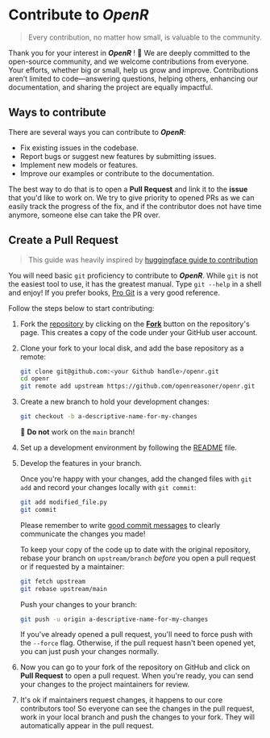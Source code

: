 # Contribute to *OpenR*

> Every contribution, no matter how small, is valuable to the community.

Thank you for your interest in ***OpenR*** ! 🥰 We are deeply committed to the open-source community, 
and we welcome contributions from everyone. Your efforts, whether big or small, help us grow and improve. 
Contributions aren’t limited to code—answering questions, helping others, enhancing our 
documentation, and sharing the project are equally impactful.

## Ways to contribute

There are several ways you can contribute to ***OpenR***:

- Fix existing issues in the codebase.
- Report bugs or suggest new features by submitting issues.
- Implement new models or features.
- Improve our examples or contribute to the documentation.

The best way to do that is to open a **Pull Request** and link it to the **issue** that you'd like to work on. We try to give priority to opened PRs as we can easily track the progress of the fix, and if the contributor does not have time anymore, someone else can take the PR over.


## Create a Pull Request

> This guide was heavily inspired by [huggingface guide to contribution](https://github.com/huggingface/transformers/blob/main/CONTRIBUTING.md#create-a-pull-request)


You will need basic `git` proficiency to contribute to ***OpenR***. While `git` is not the easiest tool to use, it has the greatest
manual. Type `git --help` in a shell and enjoy! If you prefer books, [Pro
Git](https://git-scm.com/book/en/v2) is a very good reference.

Follow the steps below to start contributing:

1. Fork the [repository](https://github.com/openreasoner/openr) by
   clicking on the **[Fork](https://github.com/openreasoner/openr/fork)** button on the repository's page. This creates a copy of the code
   under your GitHub user account.

2. Clone your fork to your local disk, and add the base repository as a remote:

   ```bash
   git clone git@github.com:<your Github handle>/openr.git
   cd openr
   git remote add upstream https://github.com/openreasoner/openr.git
   ```

3. Create a new branch to hold your development changes:

   ```bash
   git checkout -b a-descriptive-name-for-my-changes
   ```

   🚨 **Do not** work on the `main` branch!


4. Set up a development environment by following the [README](https://github.com/openreasoner/openr/blob/main/README.md) file.


5. Develop the features in your branch.

   Once you're happy with your changes, add the changed files with `git add` and
   record your changes locally with `git commit`:

   ```bash
   git add modified_file.py
   git commit
   ```

   Please remember to write [good commit
   messages](https://chris.beams.io/posts/git-commit/) to clearly communicate the changes you made!

   To keep your copy of the code up to date with the original
   repository, rebase your branch on `upstream/branch` *before* you open a pull request or if requested by a maintainer:

   ```bash
   git fetch upstream
   git rebase upstream/main
   ```

   Push your changes to your branch:

   ```bash
   git push -u origin a-descriptive-name-for-my-changes
   ```

   If you've already opened a pull request, you'll need to force push with the `--force` flag. Otherwise, if the pull request hasn't been opened yet, you can just push your changes normally.


6. Now you can go to your fork of the repository on GitHub and click on **Pull Request** to open a pull request.
When you're ready, you can send your changes to the project maintainers for review.


7. It's ok if maintainers request changes, it happens to our core contributors
   too! So everyone can see the changes in the pull request, work in your local
   branch and push the changes to your fork. They will automatically appear in
   the pull request.
